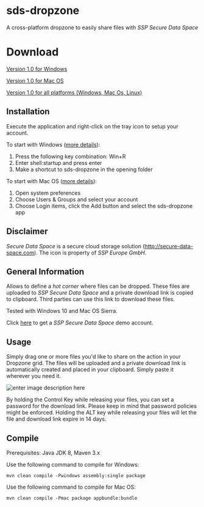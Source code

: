 # sds-dropzone
A cross-platform dropzone to easily share files with *SSP Secure Data Space*

# Download
[Version 1.0 for Windows](https://github.com/michaelnetter/sds-dropzone/releases/download/1.0/Dropzone-1.0.0.exe)

[Version 1.0 for Mac OS](https://github.com/michaelnetter/sds-dropzone/releases/download/1.0/dropzone-client-1.0.0.dmg)

[Version 1.0 for all platforms (Windows, Mac Os, Linux)](https://github.com/michaelnetter/sds-dropzone/releases/download/1.0/Dropzone-1.0.0.jar)


## Installation
Execute the application and right-click on the tray icon to setup your account.

To start with Windows ([more details](http://tunecomp.net/add-app-to-startup/)):

 1. Press the following key combination: Win+R
 2. Enter shell:startup and press enter
 3. Make a shortcut to sds-dropzone in the opening folder

To start with Mac OS ([more details](https://support.apple.com/kb/PH25590?locale=en_US)):

 1. Open system preferences
 2. Choose Users & Groups and select your account
 3. Choose Login items, click the Add button and select the sds-dropzone app

## Disclaimer
*Secure Data Space* is a secure cloud storage solution (http://secure-data-space.com). The icon is property of *SSP Europe GmbH*.

## General Information
Allows to define a *hot corner* where files can be dropped. These files are uploaded to *SSP Secure Data Space* and a private download link is copied to clipboard. Third parties can use this link to download these files.

Tested with Windows 10 and Mac OS Sierra.

Click <a href="https://www.secure-data-space.com/en/service/free-trial/"> here</a>  to get a *SSP Secure Data Space* demo account.

## Usage
Simply drag one or more files you'd like to share on the action in your Dropzone grid. The files will be uploaded and a private download link is automatically created and placed in your clipboard. Simply paste it wherever you need it.

![enter image description here](http://michaelnetter.com/sds-dropzone/github_screenshot.png)

By holding the Control Key while releasing your files, you can set a password for the download link. Please keep in mind that password policies might be enforced. Holding the ALT key while releasing your files will let the file and download link expire in 14 days.

## Compile
Prerequisites: Java JDK 8, Maven 3.x

Use the following command to compile for Windows:

    mvn clean compile -Pwindows assembly:single package

Use the following command to compile for Mac OS:

    mvn clean compile -Pmac package appbundle:bundle